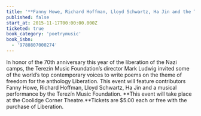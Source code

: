 ```yaml
---
title: '**Fanny Howe, Richard Hoffman, Lloyd Schwartz, Ha Jin and the Terezín Music Foundation  Liberation**: New Works on Freedom from Internationally Renowned Poets'
published: false
start_at: 2015-11-17T00:00:00.000Z
ticketed: true
book_category: 'poetrymusic'
book_isbn:
  - '9780807000274'
---
```

In honor of the 70th anniversary this year of the liberation of the Nazi camps, the Terezin Music Foundation’s director Mark Ludwig invited some of the world’s top contemporary voices to write poems on the theme of freedom for the anthology Liberation. This event will feature contributors Fanny Howe, Richard Hoffman, Lloyd Schwartz, Ha Jin and a musical performance by the Terez&iacute;n Music Foundation.&nbsp;**This event will take place at the Coolidge Corner Theatre.**Tickets are $5.00 each or free with the purchase of Liberation.